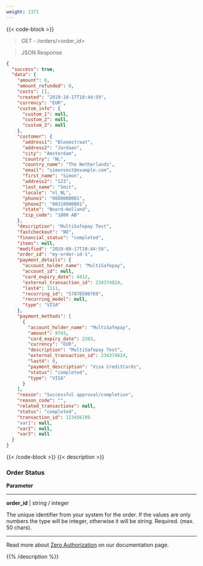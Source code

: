 ```yaml
---
weight: 1371
---
```

{{< code-block >}}
> GET - /orders/<order_id>

> JSON Response


```json
{
  "success": true,
  "data": {
    "amount": 0,
    "amount_refunded": 0,
    "costs": [],
    "created": "2019-10-17T10:44:59",
    "currency": "EUR",
    "custom_info": {
      "custom_1": null,
      "custom_2": null,
      "custom_3": null
    },
    "customer": {
      "address1": "Bloemstraat",
      "address2": "Jordaan",
      "city": "Amsterdam",
      "country": "NL",
      "country_name": "The Netherlands",
      "email": "simonsmit@example.com",
      "first_name": "Simon",
      "address2": "123",
      "last_name": "Smit",
      "locale": "nl_NL",
      "phone1": "0600000001",
      "phone2": "00310000001",
      "state": "Noord-Holland",
      "zip_code": "1000 AB"
    },
    "description": "MultiSafepay Test",
    "fastcheckout": "NO",
    "financial_status": "completed",
    "items": null,
    "modified": "2019-09-17T10:44:59",
    "order_id": "my-order-id-1",
    "payment_details": {
      "account_holder_name": "MultiSafepay",
      "account_id": null,
      "card_expiry_date": 4412,
      "external_transaction_id": 234374824,
      "last4": 1111,
      "recurring_id": "57876598769",
      "recurring_model": null,
      "type": "VISA"
    },
    "payment_methods": [
      {
        "account_holder_name": "MultiSafepay",
        "amount": 9743,
        "card_expiry_date": 2203,
        "currency": "EUR",
        "description": "MultiSafepay Test",
        "external_transaction_id": 234374824,
        "last4": 0,
        "payment_description": "Visa CreditCards",
        "status": "completed",
        "type": "VISA"
      }
    ],
    "reason": "Successful approval/completion",
    "reason_code": "",
    "related_transactions": null,
    "status": "completed",
    "transaction_id": 123456789
    "var1": null,
    "var2": null,
    "var3": null
  }
}
```
{{< /code-block >}}
{{< description >}}
### Order Status

**Parameter**

----------------
__order_id__ | string / integer

 The unique identifier from your system for the order. If the values are only numbers the type will be integer, otherwise it will be string. Required. (max. 50 chars).

----------------

Read more about [Zero Authorization](/tools/zero-authorization) on our documentation page.

{{% /description %}}